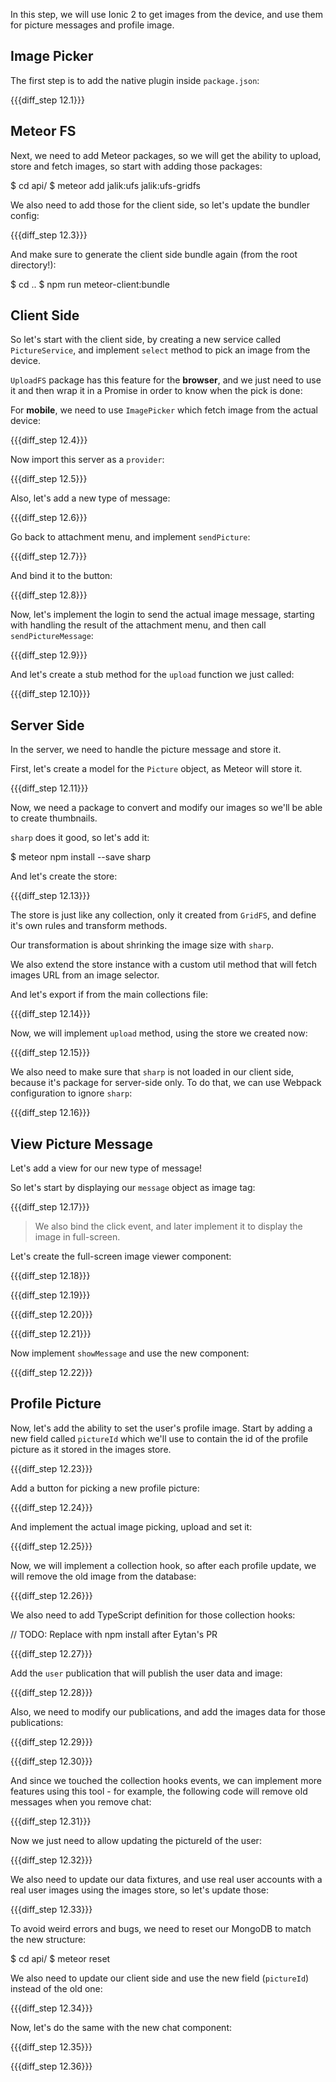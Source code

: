 In this step, we will use Ionic 2 to get images from the device, and use them for picture messages and profile image.

## Image Picker

The first step is to add the native plugin inside `package.json`:

{{{diff_step 12.1}}}

## Meteor FS

Next, we need to add Meteor packages, so we will get the ability to upload, store and fetch images, so start with adding those packages:

  $ cd api/
  $ meteor add jalik:ufs jalik:ufs-gridfs
  
We also need to add those for the client side, so let's update the bundler config:

{{{diff_step 12.3}}}

And make sure to generate the client side bundle again (from the root directory!):

  $ cd .. 
  $ npm run meteor-client:bundle
  
## Client Side
  
So let's start with the client side, by creating a new service called `PictureService`, and implement `select` method to pick an image from the device. 
  
`UploadFS` package has this feature for the **browser**, and we just need to use it and then wrap it in a Promise in order to know when the pick is done:

For **mobile**, we need to use `ImagePicker` which fetch image from the actual device:

{{{diff_step 12.4}}}

Now import this server as a `provider`:

{{{diff_step 12.5}}}

Also, let's add a new type of message:

{{{diff_step 12.6}}}

Go back to attachment menu, and implement `sendPicture`:

{{{diff_step 12.7}}}

And bind it to the button:

{{{diff_step 12.8}}}

Now, let's implement the login to send the actual image message, starting with handling the result of the attachment menu, and then call `sendPictureMessage`:

{{{diff_step 12.9}}}

And let's create a stub method for the `upload` function we just called:

{{{diff_step 12.10}}}

## Server Side 

In the server, we need to handle the picture message and store it.

First, let's create a model for the `Picture` object, as Meteor will store it.

{{{diff_step 12.11}}}

Now, we need a package to convert and modify our images so we'll be able to create thumbnails.

`sharp` does it good, so let's add it:

  $ meteor npm install --save sharp
  
And let's create the store:
  
{{{diff_step 12.13}}}

The store is just like any collection, only it created from `GridFS`, and define it's own rules and transform methods.

Our transformation is about shrinking the image size with `sharp`. 

We also extend the store instance with a custom util method that will fetch images URL from an image selector.

And let's export if from the main collections file:

{{{diff_step 12.14}}}

Now, we will implement `upload` method, using the store we created now:

{{{diff_step 12.15}}}

We also need to make sure that `sharp` is not loaded in our client side, because it's package for server-side only. To do that, we can use Webpack configuration to ignore `sharp`:

{{{diff_step 12.16}}}

## View Picture Message

Let's add a view for our new type of message!

So let's start by displaying our `message` object as image tag:

{{{diff_step 12.17}}}

> We also bind the click event, and later implement it to display the image in full-screen.

Let's create the full-screen image viewer component:

{{{diff_step 12.18}}}

{{{diff_step 12.19}}}

{{{diff_step 12.20}}}

{{{diff_step 12.21}}}

Now implement `showMessage` and use the new component:

{{{diff_step 12.22}}}

## Profile Picture

Now, let's add the ability to set the user's profile image. Start by adding a new field called `pictureId` which we'll use to contain the id of the profile picture as it stored in the images store.

{{{diff_step 12.23}}}

Add a button for picking a new profile picture:

{{{diff_step 12.24}}}

And implement the actual image picking, upload and set it:

{{{diff_step 12.25}}}

Now, we will implement a collection hook, so after each profile update, we will remove the old image from the database:

{{{diff_step 12.26}}}

We also need to add TypeScript definition for those collection hooks:

// TODO: Replace with npm install after Eytan's PR

{{{diff_step 12.27}}}

Add the `user` publication that will publish the user data and image:

{{{diff_step 12.28}}}

Also, we need to modify our publications, and add the images data for those publications:

{{{diff_step 12.29}}}

{{{diff_step 12.30}}}

And since we touched the collection hooks events, we can implement more features using this tool - for example, the following code will remove old messages when you remove chat:

{{{diff_step 12.31}}}

Now we just need to allow updating the pictureId of the user:

{{{diff_step 12.32}}}

We also need to update our data fixtures, and use real user accounts with a real user images using the images store, so let's update those:

{{{diff_step 12.33}}}

To avoid weird errors and bugs, we need to reset our MongoDB to match the new structure:

  $ cd api/
  $ meteor reset
  
We also need to update our client side and use the new field (`pictureId`) instead of the old one:

{{{diff_step 12.34}}}

Now, let's do the same with the new chat component:

{{{diff_step 12.35}}}

{{{diff_step 12.36}}}
